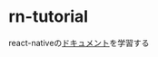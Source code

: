 # rn-tutorial

react-nativeの[ドキュメント](https://facebook.github.io/react-native/docs/getting-started.html)を学習する
